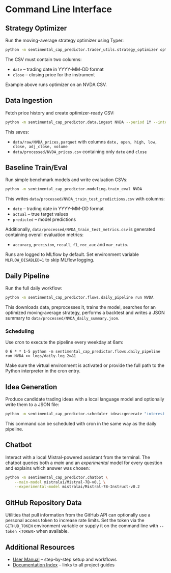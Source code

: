 
# Command Line Interface

## Strategy Optimizer

Run the moving-average strategy optimizer using Typer:

```bash
python -m sentimental_cap_predictor.trader_utils.strategy_optimizer optimize data/processed/NVDA_prices.csv --iterations 250 --seed 42
```

The CSV must contain two columns:

- `date` – trading date in YYYY-MM-DD format
- `close` – closing price for the instrument

Example above runs optimizer on an NVDA CSV.

## Data Ingestion

Fetch price history and create optimizer-ready CSV:

```bash
python -m sentimental_cap_predictor.data.ingest NVDA --period 1Y --interval 1d
```

This saves:
- `data/raw/NVDA_prices.parquet` with columns `date, open, high, low, close, adj_close, volume`
- `data/processed/NVDA_prices.csv` containing only `date` and `close`

## Baseline Train/Eval

Run simple benchmark models and write evaluation CSVs:

```bash
python -m sentimental_cap_predictor.modeling.train_eval NVDA
```

This writes `data/processed/NVDA_train_test_predictions.csv` with columns:

- `date` – trading date in YYYY-MM-DD format
- `actual` – true target values
- `predicted` – model predictions

Additionally, `data/processed/NVDA_train_test_metrics.csv` is generated
containing overall evaluation metrics:

- `accuracy`, `precision`, `recall`, `f1`, `roc_auc` and `mar_ratio`.

Runs are logged to MLflow by default. Set environment variable
`MLFLOW_DISABLED=1` to skip MLflow logging.

## Daily Pipeline

Run the full daily workflow:

```bash
python -m sentimental_cap_predictor.flows.daily_pipeline run NVDA
```

This downloads data, preprocesses it, trains the model, searches for an
optimized moving‑average strategy, performs a backtest and writes a JSON summary
to `data/processed/NVDA_daily_summary.json`.

### Scheduling

Use cron to execute the pipeline every weekday at 6am:

```cron
0 6 * * 1-5 python -m sentimental_cap_predictor.flows.daily_pipeline run NVDA >> logs/daily.log 2>&1
```

Make sure the virtual environment is activated or provide the full path to the
Python interpreter in the cron entry.

## Idea Generation

Produce candidate trading ideas with a local language model and optionally
write them to a JSON file:

```bash
python -m sentimental_cap_predictor.scheduler ideas:generate "interest rate regimes" --output ideas.json
```

This command can be scheduled with cron in the same way as the daily pipeline.

## Chatbot

Interact with a local Mistral-powered assistant from the terminal. The
chatbot queries both a *main* and an *experimental* model for every question
and explains which answer was chosen:

```bash
python -m sentimental_cap_predictor.chatbot \
    --main-model mistralai/Mistral-7B-v0.1 \
    --experimental-model mistralai/Mistral-7B-Instruct-v0.2
```

## GitHub Repository Data

Utilities that pull information from the GitHub API can optionally use a
personal access token to increase rate limits.  Set the token via the
`GITHUB_TOKEN` environment variable or supply it on the command line with
`--token <TOKEN>` when available.

## Additional Resources

- [User Manual](user_manual.md) – step-by-step setup and workflows
- [Documentation Index](index.md) – links to all project guides
